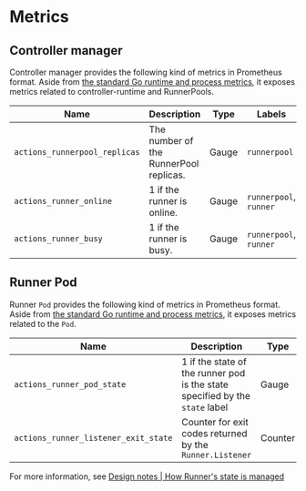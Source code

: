Metrics
===========

## Controller manager

Controller manager provides the following kind of metrics in Prometheus format.
Aside from [the standard Go runtime and process metrics][standard], it exposes metrics related to controller-runtime and RunnerPools.

| Name                          | Description                            | Type  | Labels                 |
| ----------------------------- | -------------------------------------- | ----- | ---------------------- |
| `actions_runnerpool_replicas` | The number of the RunnerPool replicas. | Gauge | `runnerpool`           |
| `actions_runner_online`       | 1 if the runner is online.             | Gauge | `runnerpool`, `runner` |
| `actions_runner_busy`         | 1 if the runner is busy.               | Gauge | `runnerpool`, `runner` |

## Runner Pod

Runner `Pod` provides the following kind of metrics in Prometheus format.
Aside from [the standard Go runtime and process metrics][standard], it exposes metrics related to the `Pod`.

| Name                                 | Description                                                                  | Type    | Labels                |
| ------------------------------------ | ---------------------------------------------------------------------------- | ------- | --------------------- |
| `actions_runner_pod_state`           | 1 if the state of the runner pod is the state specified by the `state` label | Gauge   | `runnerpool`, `state` |
| `actions_runner_listener_exit_state` | Counter for exit codes returned by the `Runner.Listener`                     | Counter | `runnerpool`, `state` |

For more information, see [Design notes | How Runner's state is managed](design.md#how-runners-state-is-managed)

[standard]: https://povilasv.me/prometheus-go-metrics/
